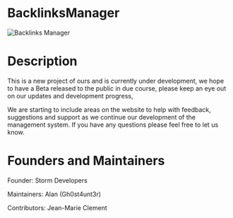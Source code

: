 # BacklinksManager
![Backlinks Manager](https://stormdevelopers.com/uploads/monthly_2020_03/Backlinks-Manager.png.a3a38713cae52bb2e757f83350cf5c09.png)

# Description

This is a new project of ours and is currently under development, we hope to have a Beta released to the public in due course, please keep an eye out on our updates and development progress,

We are starting to include areas on the website to help with feedback, suggestions and support as we continue our development of the management system. If you have any questions please feel free to let us know. 

# Founders and Maintainers

Founder: Storm Developers

Maintainers: Alan (Gh0st4unt3r)

Contributors: Jean-Marie Clement
